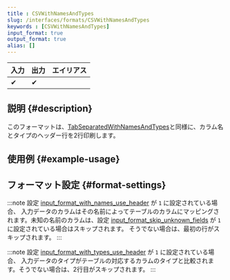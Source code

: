 ```yaml
---
title : CSVWithNamesAndTypes
slug: /interfaces/formats/CSVWithNamesAndTypes
keywords : [CSVWithNamesAndTypes]
input_format: true
output_format: true
alias: []
---
```


| 入力  | 出力   | エイリアス |
|-------|--------|-------|
| ✔     | ✔      |       |

## 説明 {#description}

このフォーマットは、[TabSeparatedWithNamesAndTypes](../formats/TabSeparatedWithNamesAndTypes)と同様に、カラム名とタイプのヘッダー行を2行印刷します。

## 使用例 {#example-usage}

## フォーマット設定 {#format-settings}

:::note
設定 [input_format_with_names_use_header](/operations/settings/settings-formats.md/#input_format_with_names_use_header) が `1` に設定されている場合、
入力データのカラムはその名前によってテーブルのカラムにマッピングされます。未知の名前のカラムは、設定 [input_format_skip_unknown_fields](../../../operations/settings/settings-formats.md/#input_format_skip_unknown_fields) が `1` に設定されている場合はスキップされます。
そうでない場合は、最初の行がスキップされます。
:::

:::note
設定 [input_format_with_types_use_header](../../../operations/settings/settings-formats.md/#input_format_with_types_use_header) が `1` に設定されている場合、
入力データのタイプがテーブルの対応するカラムのタイプと比較されます。そうでない場合は、2行目がスキップされます。
:::
